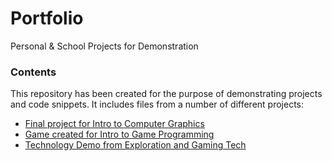 # Portfolio
Personal &amp; School Projects for Demonstration

### Contents
This repository has been created for the purpose of demonstrating projects and code snippets. It includes files from a number of different projects:
 * [Final project for Intro to Computer Graphics](GraphicsProjectFinal)
 * [Game created for Intro to Game Programming](IntroGameProgrammingProject)
 * [Technology Demo from Exploration and Gaming Tech](ExplorationGamingTechDemo)
 
